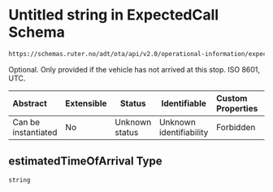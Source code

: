 # Untitled string in ExpectedCall Schema

```txt
https://schemas.ruter.no/adt/ota/api/v2.0/operational-information/expected-call.json#/definitions/call/properties/estimatedTimeOfArrival
```

Optional. Only provided if the vehicle has not arrived at this stop. ISO 8601, UTC.


| Abstract            | Extensible | Status         | Identifiable            | Custom Properties | Additional Properties | Access Restrictions | Defined In                                                                                             |
| :------------------ | ---------- | -------------- | ----------------------- | :---------------- | --------------------- | ------------------- | ------------------------------------------------------------------------------------------------------ |
| Can be instantiated | No         | Unknown status | Unknown identifiability | Forbidden         | Allowed               | none                | [expected-call.json\*](../../schema/operational-information/expected-call.json "open original schema") |

## estimatedTimeOfArrival Type

`string`
